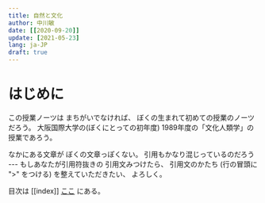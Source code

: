 ```yaml
---
title: 自然と文化
author: 中川敏
date: [[2020-09-20]]
update: [2021-05-23] 
lang: ja-JP
draft: true
---
```

<!-- toc -->


# はじめに

この授業ノーツは
まちがいでなければ、
ぼくの生まれて初めての授業のノーツだろう。
大阪国際大学の(ぼくにとっての初年度)
1989年度の「文化人類学」の授業であろう。

なかにある文章が
ぼくの文章っぽくない。
引用もかなり混じっているのだろう ---
もしあなたが引用符抜きの
引用文みつけたら、
引用文のかたち 
(行の冒頭に "\>" をつける) を整えていただきたい、
よろしく。

目次は
[[index]]
[ここ](index.html) にある。





